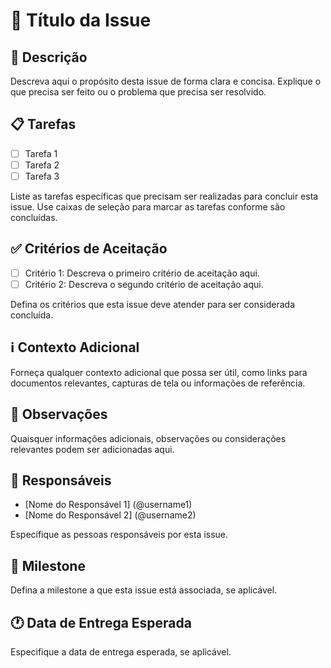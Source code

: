 # :rocket: Título da Issue

## :page_with_curl: Descrição
Descreva aqui o propósito desta issue de forma clara e concisa. Explique o que precisa ser feito ou o problema que precisa ser resolvido.

## :clipboard: Tarefas
- [ ] Tarefa 1
- [ ] Tarefa 2
- [ ] Tarefa 3

Liste as tarefas específicas que precisam ser realizadas para concluir esta issue. Use caixas de seleção para marcar as tarefas conforme são concluídas.

## :white_check_mark: Critérios de Aceitação
- [ ] Critério 1: Descreva o primeiro critério de aceitação aqui.
- [ ] Critério 2: Descreva o segundo critério de aceitação aqui.

Defina os critérios que esta issue deve atender para ser considerada concluída.

## :information_source: Contexto Adicional
Forneça qualquer contexto adicional que possa ser útil, como links para documentos relevantes, capturas de tela ou informações de referência.

## :pencil: Observações
Quaisquer informações adicionais, observações ou considerações relevantes podem ser adicionadas aqui.

## :busts_in_silhouette: Responsáveis
- [Nome do Responsável 1] (@username1)
- [Nome do Responsável 2] (@username2)

Especifique as pessoas responsáveis por esta issue.

## :calendar: Milestone
Defina a milestone a que esta issue está associada, se aplicável.

## :clock1: Data de Entrega Esperada
Especifique a data de entrega esperada, se aplicável.
